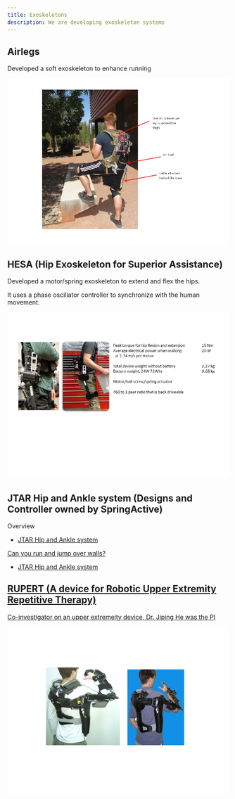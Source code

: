 ```yaml
---
title: Exoskeletons
description: We are developing exoskeleton systems
---
```


## Airlegs

Developed a soft exoskeleton to enhance running

![Airlegs](assets/images/airlegs.png)

## HESA (Hip Exoskeleton for Superior Assistance)

Developed a motor/spring exoskeleton to extend and flex the hips.

It uses a phase oscillator controller to synchronize with the human movement.

![HESA](assets/images/hesa.png)

## JTAR Hip and Ankle system (Designs and Controller owned by SpringActive)

Overview
* <a href="https://www.youtube.com/watch?v=TPNQDAOygnY" title="JTAR video"> JTAR Hip and Ankle system

Can you run and jump over walls?
* <a href="https://www.youtube.com/watch?v=8Y1_pXU3FQU" title="JTAR video2"> JTAR Hip and Ankle system


## RUPERT (A device for Robotic Upper Extremity Repetitive Therapy)

Co-investigator on an upper extremeity device, Dr. Jiping He was the PI

![RUPERT](assets/images/rupert.png)

 
